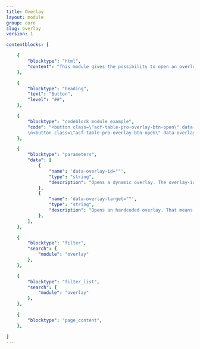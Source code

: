 ```yaml
---
title: Overlay
layout: module
group: core
slug: overlay
version: 1

contentblocks: [

	{
		"blocktype": "html",
		"content": "This module gives the possibility to open an overlay with the CSS class <code>.acf-table-pro-overlay-btn-open</code>. On the one hand, an existing overlay in the dom can be opened by means of a <code>data-overlay-target=\"\"</code> attribute. On the other hand, an dynamic overlay can also be opened, in which the content is determined via the <code>data-overlay-id=\"\"</code> attribute used by the filter <a href=\"#filter-overlay_content\">overlay-content</a>.",
	},

	{
		"blocktype": "heading",
		"text": "Button",
		"level": "##",
	},

	{
		"blocktype": "codeblock_module_example",
		"code": "<button class=\"acf-table-pro-overlay-btn-open\" data-overlay-id=\"myoverlay\">open overlay</button>
		\n<button class=\"acf-table-pro-overlay-btn-open\" data-overlay-target=\"editor\">open editor</button>",
	},

	{
		"blocktype": "parameters",
		"data": [
			{
				"name": 'data-overlay-id=""',
				"type": "string",
				"description": "Opens a dynamic overlay. The overlay-id is used by the filter \"overlay_content\" to insert the content in that overlay.",
			},
			{
				"name": 'data-overlay-target=""',
				"type": "string",
				"description": "Opens an hardcoded overlay. That means an overlay, that already exists as html in the dom. There is one hardcoded overlay with the overlay-id \"editor\" by the module \"editor\"."
			},
		],
	},

	{
		"blocktype": "filter",
		"search": {
			"module": "overlay"
		},
	},

	{
		"blocktype": "filter_list",
		"search": {
			"module": "overlay"
		},
	},

	{
		"blocktype": "page_content",
	},

]
---
```

